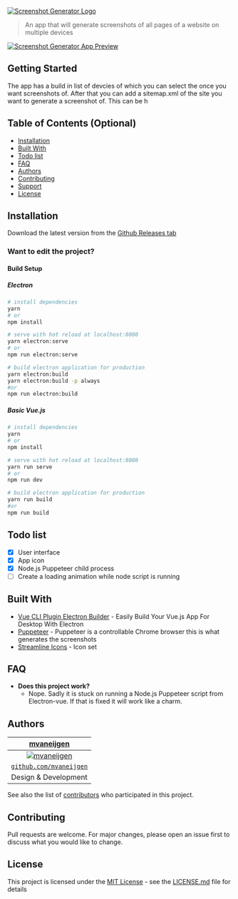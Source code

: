 [![Screenshot Generator Logo](https://imgur.com/bi7t3XU.png)](https://github.com/mvaneijgen/screenshot-generator-app)

> An app that will generate screenshots of all pages of a website on multiple devices

[![Screenshot Generator App Preview](https://i.imgur.com/pTSFKqk.png)](https://github.com/mvaneijgen/screenshot-generator-app)

## Getting Started

The app has a build in list of devcies of which you can select the once you want screenshots of. After that you can add a sitemap.xml of the site you want to generate a screenshot of. This can be h

## Table of Contents (Optional)

- [Installation](#installation)
- [Built With](#built-with)
- [Todo list](#todo-list)
- [FAQ](#faq)
- [Authors](#Authors)
- [Contributing](#contributing)
- [Support](#support)
- [License](#license)

## Installation

Download the latest version from the [Github Releases tab](https://github.com/mvaneijgen/screenshot-generator-app/releases)

### Want to edit the project?
#### Build Setup
##### Electron 
``` bash
# install dependencies
yarn
# or 
npm install

# serve with hot reload at localhost:8080
yarn electron:serve
# or 
npm run electron:serve

# build electron application for production
yarn electron:build
yarn electron:build -p always
#or
npm run electron:build
```

##### Basic Vue.js
``` bash
# install dependencies
yarn
# or 
npm install

# serve with hot reload at localhost:8080
yarn run serve
# or 
npm run dev

# build electron application for production
yarn run build
#or
npm run build
```



## Todo list 

- [x] User interface
- [x] App icon
- [x] Node.js Puppeteer child process 
- [ ] Create a loading animation while node script is running

## Built With

* [Vue CLI Plugin Electron Builder](https://nklayman.github.io/vue-cli-plugin-electron-builder/guide/#installation) - Easily Build Your Vue.js App For Desktop With Electron
* [Puppeteer](https://github.com/puppeteer/puppeteer) - Puppeteer is a controllable Chrome browser this is what generates the screenshots 
* [Streamline Icons](https://streamlineicons.com) - Icon set 

## FAQ

- **Does this project work?**
    - Nope. Sadly it is stuck on running a Node.js Puppeteer script from Electron-vue. If that is fixed it will work like a charm.

## Authors
| [mvaneijgen](https://github.com/mvaneijgen) | 
| :---: |
| [![mvaneijgen](https://avatars1.githubusercontent.com/u/3217544?v=4&s=200)](http://fvcproductions.com)    |
| <a href="http://github.com/mvaneijgen" target="_blank">`github.com/mvaneijgen`</a> |
| Design & Development |

See also the list of [contributors](https://github.com/mvaneijgen/screenshot-generator-app/contributors) who participated in this project.

## Contributing
Pull requests are welcome. For major changes, please open an issue first to discuss what you would like to change.

## License

This project is licensed under the [MIT License](https://choosealicense.com/licenses/mit/) - see the [LICENSE.md](LICENSE.md) file for details

